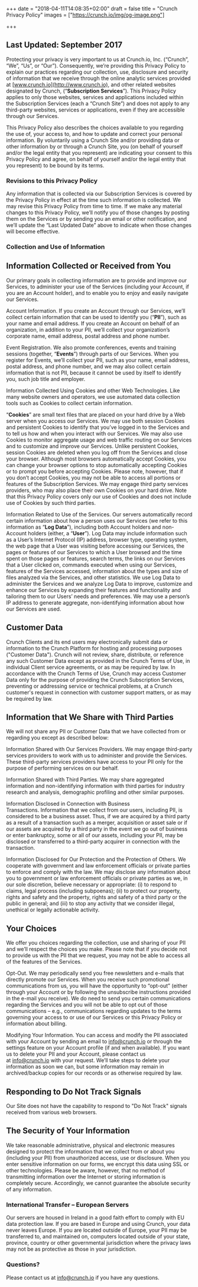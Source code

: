 +++
date = "2018-04-11T14:08:35+02:00"
draft = false
title = "Crunch Privacy Policy"
images = ["https://crunch.io/img/og-image.png"]

+++

## Last Updated: September 2017

Protecting your privacy is very important to us at Crunch.io, Inc. (“Crunch”, “We”, “Us”, or “Our”).  Consequently, we’re providing this Privacy Policy to explain our practices regarding our collection, use, disclosure and security of information that we receive through the online analytic services provided at [www.crunch.io](http://www.crunch.io), and other related websites designated by Crunch, (“**Subscription Services**”). This Privacy Policy applies to only those websites, services and applications included within the Subscription Services (each a “Crunch Site”) and does not apply to any third-party websites, services or applications, even if they are accessible through our Services.  

This Privacy Policy also describes the choices available to you regarding the use of, your access to, and how to update and correct your personal information. By voluntarily using a Crunch Site and/or providing data or other information by or through a Crunch Site, you (on behalf of yourself and/or the legal entity that you represent) are indicating your consent to this Privacy Policy and agree, on behalf of yourself and/or the legal entity that you represent) to be bound by its terms.

### Revisions to this Privacy Policy

Any information that is collected via our Subscription Services is covered by the Privacy Policy in effect at the time such information is collected. We may revise this Privacy Policy from time to time. If we make any material changes to this Privacy Policy, we’ll notify you of those changes by posting them on the Services or by sending you an email or other notification, and we’ll update the “Last Updated Date” above to indicate when those changes will become effective.

### Collection and Use of Information

## Information Collected or Received from You

Our primary goals in collecting information are to provide and improve our Services, to administer your use of the Services (including your Account, if you are an Account holder), and to enable you to enjoy and easily navigate our Services.

Account Information. If you create an Account through our Services, we’ll collect certain information that can be used to identify you (“**PII**”), such as your name and email address. If you create an Account on behalf of an organization, in addition to your PII, we’ll collect your organization’s corporate name, email address, postal address and phone number.

Event Registration. We also promote conferences, events and training sessions (together, “**Events**”) through parts of our Services. When you register for Events, we’ll collect your PII, such as your name, email address, postal address, and phone number, and we may also collect certain information that is not PII, because it cannot be used by itself to identify you, such job title and employer.

Information Collected Using Cookies and other Web Technologies. Like many website owners and operators, we use automated data collection tools such as Cookies to collect certain information.

“**Cookies**” are small text files that are placed on your hard drive by a Web server when you access our Services. We may use both session Cookies and persistent Cookies to identify that you’ve logged in to the Services and to tell us how and when you interact with our Services. We may also use Cookies to monitor aggregate usage and web traffic routing on our Services and to customize and improve our Services. Unlike persistent Cookies, session Cookies are deleted when you log off from the Services and close your browser. Although most browsers automatically accept Cookies, you can change your browser options to stop automatically accepting Cookies or to prompt you before accepting Cookies. Please note, however, that if you don’t accept Cookies, you may not be able to access all portions or features of the Subscription Services. We may engage third party services providers, who may also place their own Cookies on your hard drive. Note that this Privacy Policy covers only our use of Cookies and does not include use of Cookies by such third parties.

Information Related to Use of the Services. Our servers automatically record certain information about how a person uses our Services (we refer to this information as “**Log Data**”), including both Account holders and non-Account holders (either, a “**User**”). Log Data may include information such as a User’s Internet Protocol (IP) address, browser type, operating system, the web page that a User was visiting before accessing our Services, the pages or features of our Services to which a User browsed and the time spent on those pages or features, search terms, the links on our Services that a User clicked on, commands executed when using our Services, features of the Services accessed, information about the types and size of files analyzed via the Services, and other statistics. We use Log Data to administer the Services and we analyze Log Data to improve, customize and enhance our Services by expanding their features and functionality and tailoring them to our Users’ needs and preferences. We may use a person’s IP address to generate aggregate, non-identifying information about how our Services are used.

## Customer Data

Crunch Clients and its end users may electronically submit data or information to the Crunch Platform for hosting and processing purposes ("Customer Data"). Crunch will not review, share, distribute, or reference any such Customer Data except as provided in the Crunch Terms of Use, in individual Client service agreements, or as may be required by law. In accordance with the Crunch Terms of Use, Crunch may access Customer Data only for the purpose of providing the Crunch Subscription Services, preventing or addressing service or technical problems, at a Crunch customer's request in connection with customer support matters, or as may be required by law.

## Information that We Share with Third Parties

We will not share any PII or Customer Data that we have collected from or regarding you except as described below:

Information Shared with Our Services Providers. We may engage third-party services providers to work with us to administer and provide the Services. These third-party services providers have access to your PII only for the purpose of performing services on our behalf.

Information Shared with Third Parties. We may share aggregated information and non-identifying information with third parties for industry research and analysis, demographic profiling and other similar purposes.

Information Disclosed in Connection with Business Transactions. Information that we collect from our users, including PII, is considered to be a business asset. Thus, if we are acquired by a third party as a result of a transaction such as a merger, acquisition or asset sale or if our assets are acquired by a third party in the event we go out of business or enter bankruptcy, some or all of our assets, including your PII, may be disclosed or transferred to a third-party acquirer in connection with the transaction.

Information Disclosed for Our Protection and the Protection of Others. We cooperate with government and law enforcement officials or private parties to enforce and comply with the law. We may disclose any information about you to government or law enforcement officials or private parties as we, in our sole discretion, believe necessary or appropriate: (i) to respond to claims, legal process (including subpoenas); (ii) to protect our property, rights and safety and the property, rights and safety of a third party or the public in general; and (iii) to stop any activity that we consider illegal, unethical or legally actionable activity.

## Your Choices

We offer you choices regarding the collection, use and sharing of your PII and we’ll respect the choices you make. Please note that if you decide not to provide us with the PII that we request, you may not be able to access all of the features of the Services.

Opt-Out. We may periodically send you free newsletters and e-mails that directly promote our Services. When you receive such promotional communications from us, you will have the opportunity to “opt-out” (either through your Account or by following the unsubscribe instructions provided in the e-mail you receive). We do need to send you certain communications regarding the Services and you will not be able to opt out of those communications – e.g., communications regarding updates to the terms governing your access to or use of our Services or this Privacy Policy or information about billing.

Modifying Your Information. You can access and modify the PII associated with your Account by sending an email to <info@crunch.io> or through the settings feature on your Account profile (if and when available). If you want us to delete your PII and your Account, please contact us at <info@crunch.io> with your request. We’ll take steps to delete your information as soon we can, but some information may remain in archived/backup copies for our records or as otherwise required by law.

## Responding to Do Not Track Signals

Our Site does not have the capability to respond to "Do Not Track" signals received from various web browsers.

## The Security of Your Information

We take reasonable administrative, physical and electronic measures designed to protect the information that we collect from or about you (including your PII) from unauthorized access, use or disclosure. When you enter sensitive information on our forms, we encrypt this data using SSL or other technologies. Please be aware, however, that no method of transmitting information over the Internet or storing information is completely secure. Accordingly, we cannot guarantee the absolute security of any information.

### International Transfer – European Servers

Our servers are housed in Ireland in a good faith effort to comply with EU data protection law. If you are based in Europe and using Crunch, your data never leaves Europe.  If you are located outside of Europe, your PII may be transferred to, and maintained on, computers located outside of your state, province, country or other governmental jurisdiction where the privacy laws may not be as protective as those in your jurisdiction.  

### Questions?

Please contact us at <info@crunch.io> if you have any questions.
